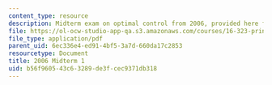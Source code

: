 ```yaml
---
content_type: resource
description: Midterm exam on optimal control from 2006, provided here for practice.
file: https://ol-ocw-studio-app-qa.s3.amazonaws.com/courses/16-323-principles-of-optimal-control-spring-2008/b56f960543c63289de3fcec9371db318_2006midterm1.pdf
file_type: application/pdf
parent_uid: 6ec336e4-ed91-4bf5-3a7d-660da17c2853
resourcetype: Document
title: 2006 Midterm 1
uid: b56f9605-43c6-3289-de3f-cec9371db318
---
```

